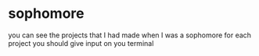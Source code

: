 # sophomore
you can see the projects that I had made when I was a sophomore
for each project you should give input on you terminal
